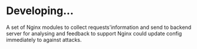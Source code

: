 # Developing... #

A set of Nginx modules to collect requests'information and send to backend server for analysing and feedback to support Nginx could update config immediately to against attacks.